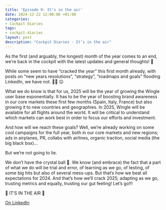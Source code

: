```yaml
---
title: 'Episode 9: It’s in the air'
date: 2024-12-22 12:00:00 +01:00
categories:
- Cockpit Diaries
tags:
- cockpit-diaries
layout: post
description: "Cockpit Diaries - It’s in the air"
---
```


As the first (and arguably, the longest) month of the year comes to an end, we’re back in the cockpit with the latest updates and general thoughts! 🙌

While some seem to have “cracked the year” this first month already, with posts on “new years resolutions”, “strategy”, “roadmaps and goals” flooding LinkedIn, we have not. 🤷‍♂️ 😉

What we do know is that for us, 2025 will be the year of growing the Wingle user base exponentially. It has to be the year of boosting brand awareness in our core markets these first few months (Spain, Italy, France) but also growing it to new countries and geographies. In 2025, Wingle will be available for all flights around the world. It will be critical to understand which markets can work best in order to focus our efforts and investment.

And how will we reach these goals? Well, we’re already working on some cool campaigns for the full year, both in our core markets and new regions; ads in airplanes, PR, collabs with airlines, organic traction, social media (the big black box)… 

But we’re not going to lie. 

We don’t have the crystal ball 🔮. We know (and embrace) the fact that a part of what we do will be trial and error, of learning as we go, of testing, of some big hits but also of several mess-ups. But that’s how we beat all expectations for 2024. And that’s how we’ll crack 2025; adapting as we go, trusting metrics and equally, trusting our gut feeling! Let’s go!!!

 🛫 IT’S IN THE AIR 🛫

[On LinkedIn](https://www.linkedin.com/posts/lets-wingle_wingle-cockpit-diaries-episode-9-its-activity-7288511494617505793-rYOK/?utm_source=share&utm_medium=member_desktop)